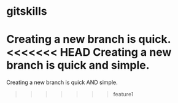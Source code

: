 # gitskills
Creating a new branch is quick.
<<<<<<< HEAD
Creating a new branch is quick and simple.
=======
Creating a new branch is quick AND simple.
>>>>>>> feature1
